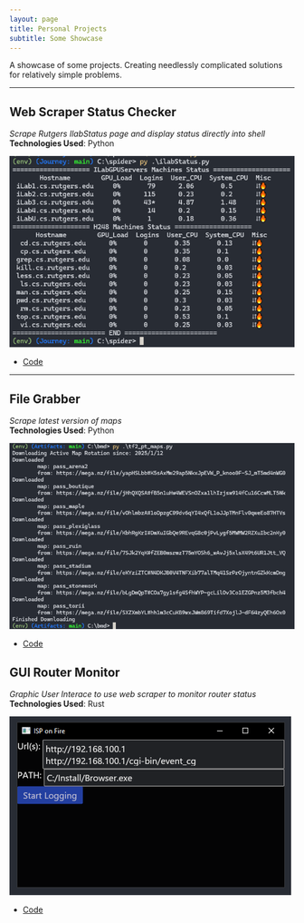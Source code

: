 ```yaml
---
layout: page
title: Personal Projects
subtitle: Some Showcase
---
```


A showcase of some projects. Creating needlessly complicated solutions for relatively simple problems.

<!-- ## Table of Contents                             -->
<!-- - [Status Checker](#web-scraper-status-checker)  -->
<!-- - [Automated File Grabber](#file-grabber)        -->

---

## Web Scraper Status Checker 
*Scrape Rutgers IlabStatus page and display status directly into shell*  
**Technologies Used**: Python

![status](assets/img/ilab_scraper_ss.png)  
- [Code](https://github.com/PassingBoredom/glassshelf/tree/main/Status%20Checker)

--- 

## File Grabber
*Scrape latest version of maps*  
**Technologies Used**: Python

![traceback](assets/img/tf2_map_scraper.png)                               
- [Code](https://github.com/PassingBoredom/glassshelf/tree/main/File%20Grabber)  

## GUI Router Monitor
*Graphic User Interace to use web scraper to monitor router status*  
**Technologies Used**: Rust

![Makeshift GUI](assets/img/rust_router_gui.png)
- [Code]()